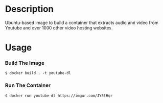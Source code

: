 # Description
Ubuntu-based image to build a container that extracts audio and video from
Youtube and over 1000 other video hosting websites.

# Usage

### Build The Image
```console
$ docker build . -t youtube-dl
```

### Run The Container
```console
$ docker run youtube-dl https://imgur.com/JY5tHqr
```

